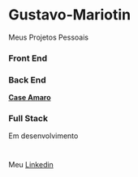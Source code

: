 # Gustavo-Mariotin
Meus Projetos Pessoais 

### Front End

### Back End
**[Case Amaro](https://github.com/future4code/ailton-Gustavo-Moreira/pull/70)**

### Full Stack
Em desenvolvimento

#
Meu [Linkedin](https://www.linkedin.com/in/gustavo-mariotin-0438b75a/)
